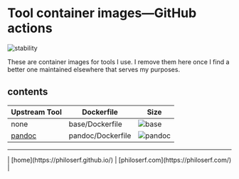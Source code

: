 # Tool container images—GitHub actions

![stability][active]

These are container images for tools I use. I remove them here once I find a better one maintained elsewhere that serves my purposes.

## contents

| Upstream Tool | Dockerfile        | Size                    |
| ------------- | ----------------- | ----------------------- |
| none          | base/Dockerfile   | ![base][base_badge]     |
| [pandoc]      | pandoc/Dockerfile | ![pandoc][pandoc_badge] |

<hr>
| [home](https://philoserf.github.io/) | [philoserf.com](https://philoserf.com/) |

<!-- ref -->

[active]: https://masterminds.github.io/stability/active.svg
[base_badge]: https://img.shields.io/badge/5.5%20MB-2%20Layers-blue
[pandoc_badge]: https://images.microbadger.com/badges/image/philoserf/pandoc.svg
[pandoc]: https://github.com/jgm/pandoc
